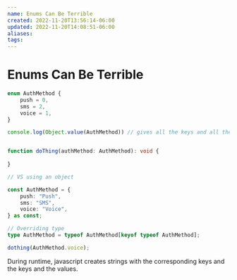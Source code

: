 ```yaml
---
name: Enums Can Be Terrible
created: 2022-11-20T13:56:14-06:00
updated: 2022-11-20T14:08:51-06:00
aliases: 
tags: 
---
```

# Enums Can Be Terrible

```typescript
enum AuthMethod {
	push = 0,
	sms = 2,
	voice = 1,
}

console.log(Object.value(AuthMethod)) // gives all the keys and all the values


function doThing(authMethod: AuthMethod): void {
	
}

// VS using an object

const AuthMethod = {
	push: "Push",
	sms: "SMS",
	voice: "Voice",
} as const;

// Overriding type
type AuthMethod = typeof AuthMethod[keyof typeof AuthMethod];

dothing(AuthMethod.voice);

```

During runtime, javascript creates strings with the corresponding keys and the keys and the values.


